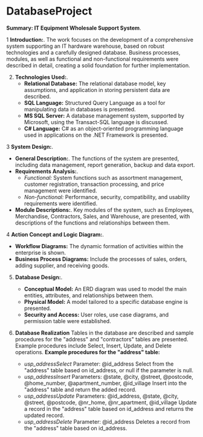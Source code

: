 # DatabaseProject

**Summary: IT Equipment Wholesale Support System**.

1 **Introduction:**.
  The work focuses on the development of a comprehensive system supporting an IT hardware warehouse, based on robust technologies and a carefully designed database. Business processes, modules, as well as functional and non-functional requirements were described in detail, creating a solid foundation for further implementation.

2. **Technologies Used:**.
   - **Relational Database:** The relational database model, key assumptions, and application in storing persistent data are described.
   - **SQL Language:** Structured Query Language as a tool for manipulating data in databases is presented.
   - **MS SQL Server:** A database management system, supported by Microsoft, using the Transact-SQL language is discussed.
   - **C# Language:** C# as an object-oriented programming language used in applications on the .NET Framework is presented.

3 **System Design:**.
   - **General Description:**.
     The functions of the system are presented, including data management, report generation, backup and data export.
   - **Requirements Analysis:**.
     - *Functional:* System functions such as assortment management, customer registration, transaction processing, and price management were identified.
     - *Non-functional:* Performance, security, compatibility, and usability requirements were identified.
   - **Module Descriptions:**.
     Key modules of the system, such as Employees, Merchandise, Contractors, Sales, and Warehouse, are presented, with descriptions of the functions and relationships between them.

4 **Action Concept and Logic Diagram:**.
   - **Workflow Diagrams:** The dynamic formation of activities within the enterprise is shown.
   - **Business Process Diagrams:** Include the processes of sales, orders, adding supplier, and receiving goods.

5. **Database Design:**.
   - **Conceptual Model:** An ERD diagram was used to model the main entities, attributes, and relationships between them.
   - **Physical Model:** A model tailored to a specific database engine is presented.
   - **Security and Access:** User roles, use case diagrams, and permission table were established.

6. **Database Realization**
  Tables in the database are described and sample procedures for the "address" and "contractors" tables are presented. 
  Example procedures include Select, Insert, Update, and Delete operations.
  **Example procedures for the "address" table:**
    - *usp_addressSelect*
        Parameter: @id_address
        Select from the "address" table based on id_address, or null if the parameter is null.
    - *usp_addressInsert*
        Parameters: @state, @city, @street, @postcode, @home_number, @apartment_number, @id_village
        Insert into the "address" table and return the added record.
    - *usp_addressUpdate*
        Parameters: @id_address, @state, @city, @street, @postcode, @nr_home, @nr_apartment, @id_village
        Update a record in the "address" table based on id_address and returns the updated record.
    - *usp_addressDelete*
        Parameter: @id_address
        Deletes a record from the "address" table based on id_address.
